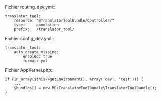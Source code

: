
Fichier routing_dev.yml::

    translator_tool:
        resource: "@TranslatorToolBundle/Controller/"
        type:     annotation
        prefix:   /translator_tool/


Fichier config_dev.yml::


    translator_tool:
        auto_create_missing:
            enabled: true
            format: yml
        
Fichier AppKernel.php::

    if (in_array($this->getEnvironment(), array('dev', 'test'))) {
        ...
        $bundles[] = new MD\TranslatorToolBundle\TranslatorToolBundle();
    }
